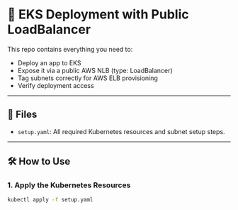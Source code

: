 # 🚀 EKS Deployment with Public LoadBalancer

This repo contains everything you need to:

- Deploy an app to EKS
- Expose it via a public AWS NLB (type: LoadBalancer)
- Tag subnets correctly for AWS ELB provisioning
- Verify deployment access

---

## 📂 Files

- `setup.yaml`: All required Kubernetes resources and subnet setup steps.

---

## 🛠️ How to Use

### 1. Apply the Kubernetes Resources

```bash
kubectl apply -f setup.yaml

